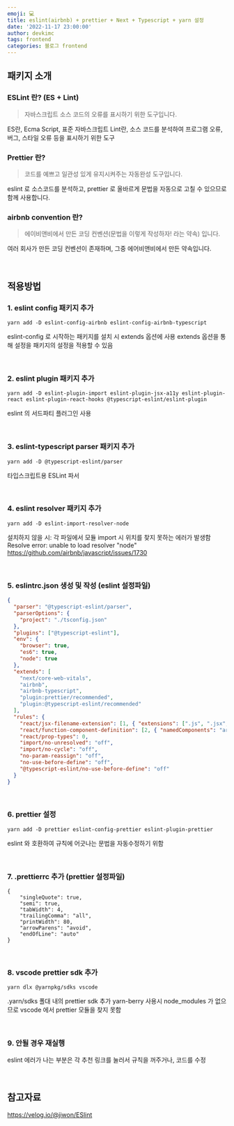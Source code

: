 ```yaml
---
emoji: 💻
title: eslint(airbnb) + prettier + Next + Typescript + yarn 설정
date: '2022-11-17 23:00:00'
author: devkimc
tags: frontend
categories: 블로그 frontend
---
```


## 패키지 소개

### ESLint 란? (ES + Lint)

> 자바스크립트 소스 코드의 오류를 표시하기 위한 도구입니다.

ES란, Ecma Script, 표준 자바스크립트
Lint란, 소스 코드를 분석하여 프로그램 오류, 버그, 스타일 오류 등을 표시하기 위한 도구

### Prettier 란?

> 코드를 예쁘고 일관성 있게 유지시켜주는 자동완성 도구입니다.

eslint 로 소스코드를 분석하고,
prettier 로 올바르게 문법을 자동으로 고칠 수 있으므로 함께 사용합니다.

### airbnb convention 란?

> 에이비앤비에서 만든 코딩 컨벤션(문법을 이렇게 작성하자! 라는 약속) 입니다.

여러 회사가 만든 코딩 컨벤션이 존재하며, 그중 에어비앤비에서 만든 약속입니다.

<br />

## 적용방법

### 1. eslint config 패키지 추가

```
yarn add -D eslint-config-airbnb eslint-config-airbnb-typescript
```

eslint-config 로 시작하는 패키지를 설치 시 extends 옵션에 사용
extends 옵션을 통해 설정을 패키지의 설정을 적용할 수 있음

<br />

### 2. eslint plugin 패키지 추가

```
yarn add -D eslint-plugin-import eslint-plugin-jsx-a11y eslint-plugin-react eslint-plugin-react-hooks @typescript-eslint/eslint-plugin
```

eslint 의 서드파티 플러그인 사용

<br />

### 3. eslint-typescript parser 패키지 추가

```
yarn add -D @typescript-eslint/parser
```

타입스크립트용 ESLint 파서

<br />

### 4. eslint resolver 패키지 추가

```
yarn add -D eslint-import-resolver-node
```

설치하지 않을 시: 각 파일에서 모듈 import 시 위치를 찾지 못하는 에러가 발생함
Resolve error: unable to load resolver "node" https://github.com/airbnb/javascript/issues/1730

<br />

### 5. eslintrc.json 생성 및 작성 (eslint 설정파일)

```json
{
  "parser": "@typescript-eslint/parser",
  "parserOptions": {
    "project": "./tsconfig.json"
  },
  "plugins": ["@typescript-eslint"],
  "env": {
    "browser": true,
    "es6": true,
    "node": true
  },
  "extends": [
    "next/core-web-vitals",
    "airbnb",
    "airbnb-typescript",
    "plugin:prettier/recommended",
    "plugin:@typescript-eslint/recommended"
  ],
  "rules": {
    "react/jsx-filename-extension": [1, { "extensions": [".js", ".jsx", ".ts", ".tsx"] }],
    "react/function-component-definition": [2, { "namedComponents": "arrow-function" }],
    "react/prop-types": 0,
    "import/no-unresolved": "off",
    "import/no-cycle": "off",
    "no-param-reassign": "off",
    "no-use-before-define": "off",
    "@typescript-eslint/no-use-before-define": "off"
  }
}
```

<br />

### 6. prettier 설정

```
yarn add -D prettier eslint-config-prettier eslint-plugin-prettier
```

eslint 와 호환하여 규칙에 어긋나는 문법을 자동수정하기 위함

<br />

### 7. .prettierrc 추가 (prettier 설정파일)

```
{
    "singleQuote": true,
    "semi": true,
    "tabWidth": 4,
    "trailingComma": "all",
    "printWidth": 80,
    "arrowParens": "avoid",
    "endOfLine": "auto"
}
```

<br />

### 8. vscode prettier sdk 추가

```
yarn dlx @yarnpkg/sdks vscode
```

.yarn/sdks 폴대 내의 prettier sdk 추가
yarn-berry 사용시 node_modules 가 없으므로 vscode 에서 prettier 모듈을 찾지 못함

<br />

### 9. 안될 경우 재실행

eslint 에러가 나는 부분은 각 추천 링크를 눌러서 규칙을 꺼주거나, 코드를 수정

<br />

## 참고자료

https://velog.io/@jiwon/ESlint

```toc

```
